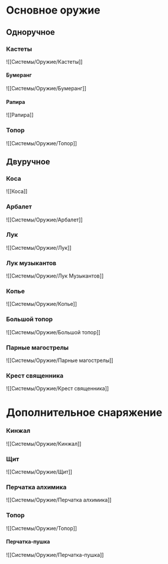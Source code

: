 # **Основное оружие**
## **Одноручное**
### Кастеты
![[Системы/Оружие/Кастеты]]
#### Бумеранг
![[Системы/Оружие/Бумеранг]]
#### Рапира
![[Рапира]]
### Топор
![[Системы/Оружие/Топор]]
## **Двуручное**
### Коса
![[Коса]]
### Арбалет
![[Системы/Оружие/Арбалет]]
### Лук
![[Системы/Оружие/Лук]]
### Лук музыкантов
![[Системы/Оружие/Лук Музыкантов]]
### Копье
![[Системы/Оружие/Копье]]
### Большой топор
![[Системы/Оружие/Большой топор]]
### Парные магострелы
![[Системы/Оружие/Парные магострелы]]
### Крест священника
![[Системы/Оружие/Крест священника]]
# **Дополнительное снаряжение**

### Кинжал
![[Системы/Оружие/Кинжал]]
### Щит
![[Системы/Оружие/Щит]]
### Перчатка алхимика
![[Системы/Оружие/Перчатка алхимика]]
### Топор
![[Системы/Оружие/Топор]]
#### Перчатка-пушка
![[Системы/Оружие/Перчатка-пушка]]
